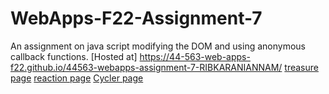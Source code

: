 # WebApps-F22-Assignment-7
An assignment on java script modifying the DOM and using anonymous callback functions.
[Hosted at] https://44-563-web-apps-f22.github.io/44563-webapps-assignment-7-RIBKARANIANNAM/
[treasure page](treasure.html)
[reaction page](reaction.html)
[Cycler page](cycler.html)